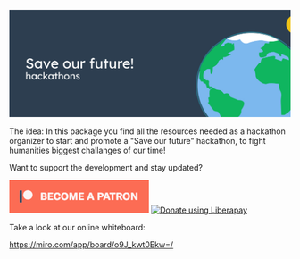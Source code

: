 ![SaveOurFuture](images/headerimage.jpg "SaveOurFuture")

The idea: In this package you find all the resources needed as a hackathon organizer to start and promote a "Save our future" hackathon, to fight humanities biggest challanges of our time!

Want to support the development and stay updated?

<a href="https://www.patreon.com/bePatron?u=24983231"><img alt="Become a Patreon" src="images/patreon_button.svg"></a> <a href="https://liberapay.com/marcoEDU/donate"><img alt="Donate using Liberapay" src="https://liberapay.com/assets/widgets/donate.svg"></a>


Take a look at our online whiteboard: 

https://miro.com/app/board/o9J_kwt0Ekw=/

